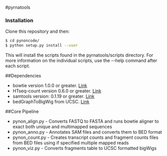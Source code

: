 #pyrnatools 

### Installation

Clone this repository and then:

```bash
$ cd pynoncode/
$ python setup.py install --user
```

This will install the scripts found in the pyrnatools/scripts directory. For more information on the individual scripts, use the --help command after each script. 

##Dependencies

- bowtie version 1.0.0 or greater. [Link](http://bowtie-bio.sourceforge.net/index.shtml)
- HTseq-count version 0.6.0 or greater. [Link](http://www-huber.embl.de/users/anders/HTSeq/doc/overview.html)
- samtools version: 0.1.19 or greater. [Link](http://www.htslib.org/)
- bedGraphToBigWig from UCSC. [Link](http://hgdownload.cse.ucsc.edu/admin/exe/)

##Core Pipeline
- pynon_align.py - Converts FASTQ to FASTA and runs bowtie aligner to exact both unique and multimapped sequences
- pynon_anno.py - Annotates SAM files and converts them to BED format
- pynon_count.py - Creates transcript counts and fragment counts files from BED files using if specified multiple mapped reads
- pynon_viz.py - Converts fragments table to UCSC formatted bigWigs
